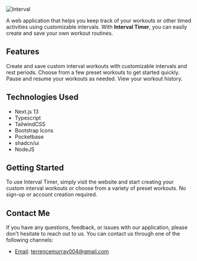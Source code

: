 ![Interval](https://user-images.githubusercontent.com/52611990/228329492-2ab139f6-a9c6-4483-a8db-dadfadcec790.png)

A web application that helps you keep track of your workouts or other timed activities using customizable intervals. With **Interval Timer**, you can easily create and save your own workout routines.

## Features

Create and save custom interval workouts with customizable intervals and rest periods.
Choose from a few preset workouts to get started quickly.
Pause and resume your workouts as needed.
View your workout history.

## Technologies Used

- Next.js 13
- Typescript
- TailwindCSS
- Bootstrap Icons
- Pocketbase
- shadcn/ui
- NodeJS

## Getting Started

To use Interval Timer, simply visit the website and start creating your custom interval workouts or choose from a variety of preset workouts. No sign-up or account creation required.

## Contact Me

If you have any questions, feedback, or issues with our application, please don't hesitate to reach out to us. You can contact us through one of the following channels:

- [Email](terrencemurray004@gmail.com): terrencemurray004@gmail.com
